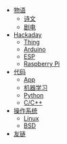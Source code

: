 - [物语]()
  - [诗文](wuyu/artical/)
  - [剧电](wuyu/movie/)
- [Hackaday]()
  - [Thing](hackaday/thing/)
  - [Arduino](hackaday/arduino/)
  - [ESP](hackaday/esp/)
  <!-- - [Esp 8266](hackaday/esp8266/) -->
  <!-- - [Esp 32](hackaday/esp32/) -->
  - [Raspberry Pi](hackaday/raspi/)
- [代码]()
  - [App](code/app/)
  - [机器学习](code/ml/)
  - [Python](code/python/)
  - [C/C++](code/cpp/)
  <!-- - [Git](code/git/) -->
  <!-- - [js](code/js/) -->
- [操作系统]()
  - [Linux](os/linux/)
  - [BSD](os/bsd/)
- [友链](link)
